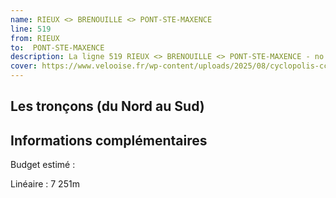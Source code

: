 ```yaml
---
name: RIEUX <> BRENOUILLE <> PONT-STE-MAXENCE
line: 519
from: RIEUX 
to:  PONT-STE-MAXENCE 
description: La ligne 519 RIEUX <> BRENOUILLE <> PONT-STE-MAXENCE - no 19 du schéma cyclable de la CCPOH  relie RIEUX  à PONT-STE-MAXENCE 
cover: https://www.velooise.fr/wp-content/uploads/2025/08/cyclopolis-ccpoh-19.jpg
---
```

## Les tronçons (du Nord au Sud)

## Informations complémentaires

Budget estimé : 

Linéaire : 7 251m

